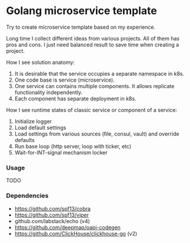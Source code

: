 # Golang microservice template

Try to create microservice template based on my experience.

Long time I collect different ideas from various projects.
All of them has pros and cons.
I just need balanced result to save time when creating a project.

How I see solution anatomy:

1. It is desirable that the service occupies a separate namespace in k8s.
2. One code base is service (microservice).
3. One service can contains multiple components. It allows replicate functionality independently.
4. Each component has separate deployment in k8s.

How I see runtime states of classic service or component of a service:

1. Initialize logger
2. Load default settings
3. Load settings from various sources (file, consul, vault) and override defaults
4. Run base loop (http server, loop with ticker, etc)
5. Wait-for-INT-signal mechanism locker

### Usage

TODO

### Dependencies

* https://github.com/spf13/cobra
* https://github.com/spf13/viper
* github.com/labstack/echo (v4)
* https://github.com/deepmap/oapi-codegen
* https://github.com/ClickHouse/clickhouse-go (v2)